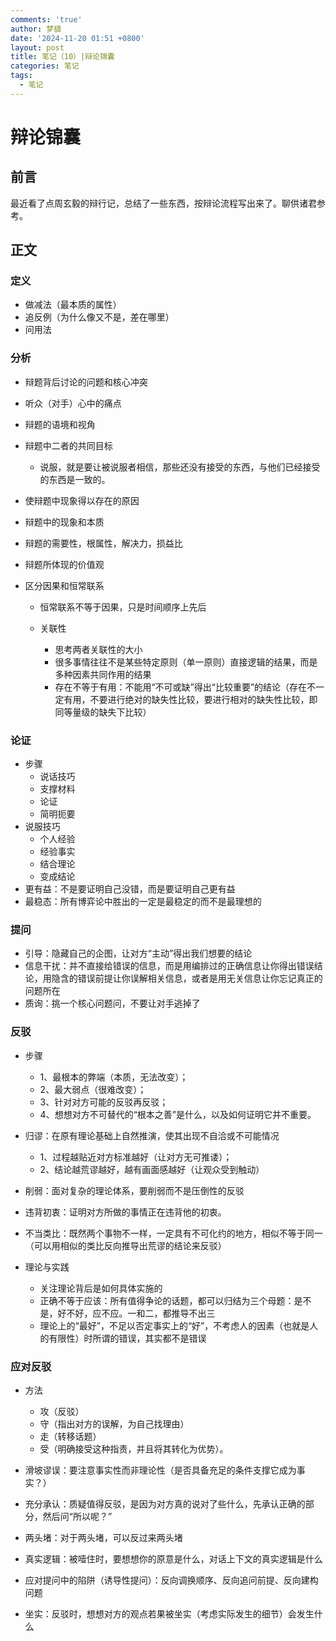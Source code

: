 ```yaml
---
comments: 'true'
author: 梦貘
date: '2024-11-20 01:51 +0800'
layout: post
title: 笔记（10）|辩论锦囊
categories: 笔记
tags:
  - 笔记
---
```

# 辩论锦囊

## 前言

最近看了点周玄毅的辩行记，总结了一些东西，按辩论流程写出来了。聊供诸君参考。

## 正文

### 定义

- 做减法（最本质的属性）
- 追反例（为什么像又不是，差在哪里）
- 问用法

### 分析

- 辩题背后讨论的问题和核心冲突

- 听众（对手）心中的痛点

- 辩题的语境和视角

- 辩题中二者的共同目标

  - 说服，就是要让被说服者相信，那些还没有接受的东西，与他们已经接受的东西是一致的。

- 使辩题中现象得以存在的原因

- 辩题中的现象和本质

- 辩题的需要性，根属性，解决力，损益比

- 辩题所体现的价值观

- 区分因果和恒常联系

  - 恒常联系不等于因果，只是时间顺序上先后

  - 关联性
    - 思考两者关联性的大小
    - 很多事情往往不是某些特定原则（单一原则）直接逻辑的结果，而是多种因素共同作用的结果
    - 存在不等于有用：不能用“不可或缺”得出“比较重要”的结论（存在不一定有用，不要进行绝对的缺失性比较，要进行相对的缺失性比较，即同等量级的缺失下比较）

### 论证

- 步骤
  - 说话技巧
  - 支撑材料
  - 论证
  - 简明扼要
- 说服技巧
  - 个人经验
  - 经验事实
  - 结合理论
  - 变成结论
- 更有益：不是要证明自己没错，而是要证明自己更有益
- 最稳态：所有博弈论中胜出的一定是最稳定的而不是最理想的

### 提问

- 引导：隐藏自己的企图，让对方“主动”得出我们想要的结论
- 信息干扰：并不直接给错误的信息，而是用编排过的正确信息让你得出错误结论，用隐含的错误前提让你误解相关信息，或者是用无关信息让你忘记真正的问题所在
- 质询：挑一个核心问题问，不要让对手逃掉了

### 反驳

- 步骤
  - 1、最根本的弊端（本质，无法改变）；
  - 2、最大弱点（很难改变）；
  - 3、针对对方可能的反驳再反驳；
  - 4、想想对方不可替代的“根本之善”是什么，以及如何证明它并不重要。

- 归谬：在原有理论基础上自然推演，使其出现不自洽或不可能情况
  - 1、过程越贴近对方标准越好（让对方无可推诿）；
  - 2、结论越荒谬越好，越有画面感越好（让观众受到触动）
- 削弱：面对复杂的理论体系，要削弱而不是压倒性的反驳
- 违背初衷：证明对方所做的事情正在违背他的初衷。
- 不当类比：既然两个事物不一样，一定具有不可化约的地方，相似不等于同一（可以用相似的类比反向推导出荒谬的结论来反驳）
- 理论与实践
  - 关注理论背后是如何具体实施的
  - 正确不等于应该：所有值得争论的话题，都可以归结为三个母题：是不是，好不好，应不应。一和二，都推导不出三
  - 理论上的“最好”，不足以否定事实上的“好”，不考虑人的因素（也就是人的有限性）时所谓的错误，其实都不是错误

### 应对反驳

- 方法
  - 攻（反驳）
  - 守（指出对方的误解，为自己找理由）
  - 走（转移话题）
  - 受（明确接受这种指责，并且将其转化为优势）。

- 滑坡谬误：要注意事实性而非理论性（是否具备充足的条件支撑它成为事实？）

- 充分承认：质疑值得反驳，是因为对方真的说对了些什么，先承认正确的部分，然后问“所以呢？”

- 两头堵：对于两头堵，可以反过来两头堵
- 真实逻辑：被噎住时，要想想你的原意是什么，对话上下文的真实逻辑是什么
- 应对提问中的陷阱（诱导性提问）：反向调换顺序、反向追问前提、反向建构问题
- 坐实：反驳时，想想对方的观点若果被坐实（考虑实际发生的细节）会发生什么

